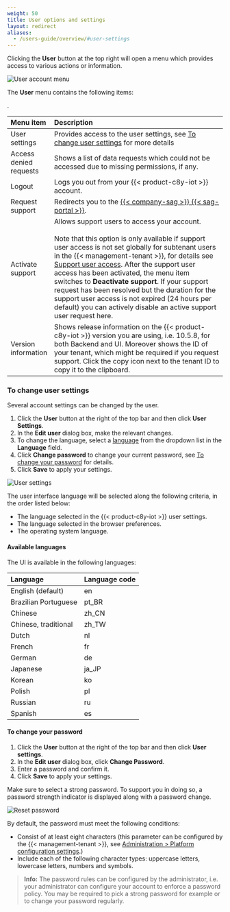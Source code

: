 ```yaml
---
weight: 50
title: User options and settings
layout: redirect
aliases:
  - /users-guide/overview/#user-settings
---
```


Clicking the **User** button at the top right will open a menu which provides access to various actions or information.

<img src="/images/users-guide/getting-started/getting-started-user-account-menu.png" alt="User account menu"  style="max-width: 60%">

The **User** menu contains the following items:

<table>
<colgroup>
<col width = "20%">
<col width = "80%">
</colgroup>
<thead>
<tr>
<th style="text-align:left">Menu item</th>
<th style="text-align:left">Description</th>
</tr>
</thead>
<tbody>
<tr>
<td style="text-align:left">User settings</td>
<td style="text-align:left">Provides access to the user settings, see <a href="#change-user-settings" class="no-ajaxy">To change user settings</a> for more details </td> .
</tr>
<tr>
<td style="text-align:left">Access denied requests</td>
<td style="text-align:left">Shows a list of data requests which could not be accessed due to missing permissions, if any. </td>
</tr>
<tr>
<td style="text-align:left">Logout</td>
<td style="text-align:left">Logs you out from your {{< product-c8y-iot >}} account. </td>
</tr>
<tr>
<td style="text-align:left">Request support</td>
<td style="text-align:left">Redirects you to the <a href="{{< link-sag-portal >}}" class="no-ajaxy">{{< company-sag >}} {{< sag-portal >}}</a>. </td>
</tr>
<tr>
<td style="text-align:left">Activate support</td>
<td style="text-align:left">Allows support users to access your account.<br>
<br>
Note that this option is only available if support user access is not set globally for subtenant users in the {{< management-tenant >}}, for details see <a href="/users-guide/enterprise-tenant/#support-user-access" class="no-ajaxy">Support user access</a>. After the support user access has been activated, the menu item switches to <strong>Deactivate support</strong>. If your support request has been resolved but the duration for the support user access is not expired (24 hours per default) you can actively disable an active support user request here.</td>
</tr>
<tr>
<td style="text-align:left">Version information</td>
<td style="text-align:left">Shows release information on the {{< product-c8y-iot >}} version you are using, i.e. 10.5.8, for both Backend and UI. Moreover shows the ID of your tenant, which might be required if you request support. Click the copy icon next to the tenant ID to copy it to the clipboard.</td>
</tr>
</tbody>
</table>

<a name="change-user-settings"></a>
### To change user settings

Several account settings can be changed by the user.

1. Click the **User** button at the right of the top bar and then click **User Settings**.  
2. In the **Edit user** dialog box, make the relevant changes.
3. To change the language, select a [language](#languages) from the dropdown list in the  **Language** field.
4. Click **Change password** to change your current password, see [To change your password](#change-password) for details.
5. Click **Save** to apply your settings.

<img src="/images/users-guide/getting-started/getting-started-user-settings.png" alt="User settings"  style="max-width: 100%">

The user interface language will be selected along the following criteria, in the order listed below:

*  The language selected in the {{< product-c8y-iot >}} user settings.
*  The language selected in the browser preferences.
* 	The operating system language.

<a name="languages"></a>
#### Available languages

The UI is available in the following languages:

|Language|Language code|
|:---|:---|
|English (default)|en|
|Brazilian Portuguese|pt_BR|
|Chinese|zh_CN|
|Chinese, traditional|zh_TW|
|Dutch|nl|
|French|fr|
|German|de|
|Japanese|ja_JP|
|Korean|ko|
|Polish|pl|
|Russian|ru|
|Spanish|es|


<a name="change-password"></a>
#### To change your password

1. Click the **User** button at the right of the top bar and then click **User settings**.
2. In the **Edit user** dialog box, click **Change Password**.
3. Enter a password and confirm it.
4. Click **Save** to apply your settings.

Make sure to select a strong password. To support you in doing so, a password strength indicator is displayed along with a password change.

<img src="/images/users-guide/getting-started/getting-started-password-strength.png" alt="Reset password" style="max-width: 100%">

By default, the password must meet the following conditions:

* Consist of at least eight characters (this parameter can be configured by the {{< management-tenant >}}, see [Administration > Platform configuration settings](/users-guide/administration/#platform-configuration-settings).)
* Include each of the following character types: uppercase letters, lowercase letters, numbers and symbols.

> **Info:** The password rules can be configured by the administrator, i.e. your administrator can configure your account to enforce a password policy. You may be required to pick a strong password for example or to change your password regularly.
